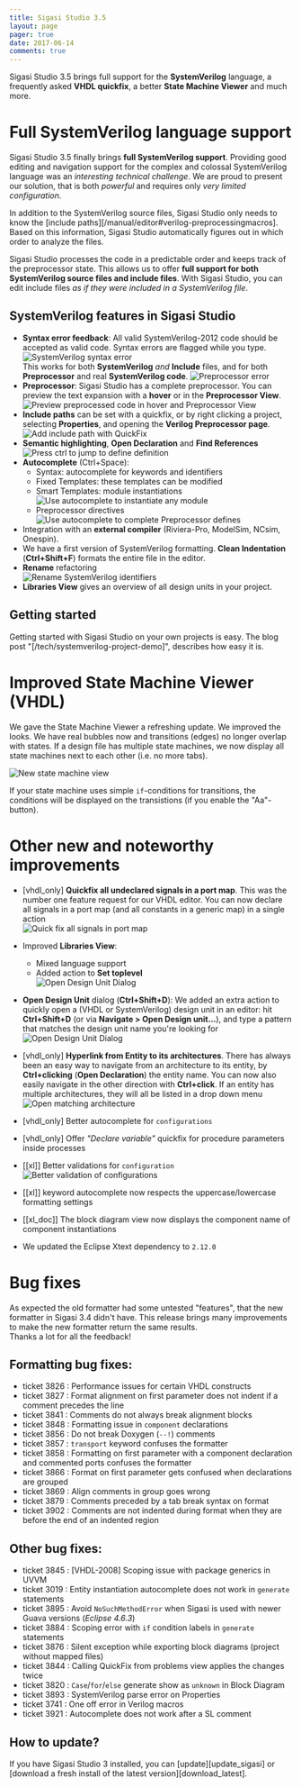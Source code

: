 ```yaml
---
title: Sigasi Studio 3.5
layout: page
pager: true
date: 2017-06-14
comments: true
---
```

Sigasi Studio 3.5 brings full support for the **SystemVerilog** language, a frequently asked **VHDL quickfix**, a better **State Machine Viewer** and much more.

# Full SystemVerilog language support

Sigasi Studio 3.5 finally brings **full SystemVerilog support**. Providing good editing and navigation support for the complex and colossal SystemVerilog language was an _interesting technical challenge_. We are proud to present our solution, that is both _powerful_ and requires only _very limited configuration_.

In addition to the SystemVerilog source files, Sigasi Studio only needs to know the [include paths][/manual/editor#verilog-preprocessingmacros]. Based on this information, Sigasi Studio automatically figures out in which order to analyze the files.

Sigasi Studio processes the code in a predictable order and keeps track of the preprocessor state. This allows us to offer **full support for both SystemVerilog source files and include files**. With Sigasi Studio, you can edit include files _as if they were included in a SystemVerilog file_. 

## SystemVerilog features in Sigasi Studio

* **Syntax error feedback**: All valid SystemVerilog-2012 code should be accepted as valid code. Syntax errors are flagged while you type.  
   ![SystemVerilog syntax error](3.5/systemverilog_syntax_error.png)  
   This works for both **SystemVerilog** _and_ **Include** files, and for both **Preprocessor** and real **SystemVerilog code**.
   ![Preprocessor error](3.5/preprocessor_error.png)
* **Preprocessor**: Sigasi Studio has a complete preprocessor. You can preview the text expansion with a **hover** or in the **Preprocessor View**.  
  ![Preview preprocessed code in hover and Preprocessor View](3.5/preprocessor_hover_view.png)
* **Include paths** can be set with a quickfix, or by right clicking a project, selecting **Properties**, and opening the **Verilog Preprocessor page**.
![Add include path with QuickFix](3.5/systemverilog_include_quickfix.png)
* **Semantic highlighting**, **Open Declaration** and **Find References**
   ![Press ctrl to jump to define definition](3.5/preprocessor_define_hyperlink.png)
* **Autocomplete** (Ctrl+Space):
    * Syntax: autocomplete for keywords and identifiers
    * Fixed Templates: these templates can be modified
    * Smart Templates: module instantiations
      ![Use autocomplete to instantiate any module](3.5/systemverilog_inst_autocomplete.png)
    * Preprocessor directives
      ![Use autocomplete to complete Preprocessor defines](3.5/preprocessor_define_autocomplete.png)
* Integration with an **external compiler** (Riviera-Pro, ModelSim, NCsim, Onespin).
* We have a first version of SystemVerilog formatting. **Clean Indentation** (**Ctrl+Shift+F**) formats the entire file in the editor.
* **Rename** refactoring  
  ![Rename SystemVerilog identifiers](3.5/systemverilog_rename.png)
* **Libraries View** gives an overview of all design units in your project.

## Getting started

Getting started with Sigasi Studio on your own projects is easy. The blog post "[/tech/systemverilog-project-demo]", describes how easy it is.

# Improved State Machine Viewer (VHDL)

We gave the State Machine Viewer a refreshing update. We improved the looks. We have real bubbles now and transitions (edges) no longer overlap with states.
If a design file has multiple state machines, we now display all state machines next to each other (i.e. no more tabs).

![New state machine view](3.5/new-statemachines.png)

If your state machine uses simple `if`-conditions for transitions, the conditions will be displayed on the transistions (if you enable the "Aa"-button).

# Other new and noteworthy improvements

* [vhdl_only] **Quickfix all undeclared signals in a port map**. This was the number one feature request for our VHDL editor. You can now declare all signals in a port map (and all constants in a generic map) in a single action  
![Quick fix all signals in port map](3.5/quick-fix-all-signals-in-port-map.png)

* Improved **Libraries View**:
    - Mixed language support
    - Added action to **Set toplevel**  
      ![Open Design Unit Dialog](3.5/libraries-view-set-toplevel.png)

* **Open Design Unit** dialog (**Ctrl+Shift+D**): We added an extra action to quickly open a (VHDL or SystemVerilog) design unit in an editor: hit **Ctrl+Shift+D** (or via **Navigate > Open Design unit...**), and type a pattern that matches the design unit name you're looking for  
![Open Design Unit Dialog](3.5/open-design-unit.png)

* [vhdl_only] **Hyperlink from Entity to its architectures**. There has always been an easy way to navigate from an architecture to its entity, by **Ctrl+clicking** (**Open Declaration**) the entity name. You can now also easily navigate in the other direction with **Ctrl+click**. If an entity has multiple architectures, they will all be listed in a drop down menu  
![Open matching architecture](3.5/open-matching-architecture.png)

* [vhdl_only] Better autocomplete for `configurations`
* [vhdl_only] Offer *"Declare variable"* quickfix for procedure parameters inside processes
*  \[[xl]] Better validations for `configuration`  
     ![Better validation of configurations](3.5/vhdl_configuration_error.png)
* \[[xl]] keyword autocomplete now respects the uppercase/lowercase formatting settings
* \[[xl_doc]] The block diagram view now displays the component name of component instantiations
* We updated the Eclipse Xtext dependency to `2.12.0`


# Bug fixes

As expected the old formatter had some untested "features", that the new formatter in Sigasi 3.4 didn't have.
This release brings many improvements to make the new formatter return the same results.  
Thanks a lot for all the feedback!

## Formatting bug fixes:

- ticket 3826 : Performance issues for certain VHDL constructs
- ticket 3827 : Format alignment on first parameter does not indent if a comment precedes the line
- ticket 3841 : Comments do not always break alignment blocks
- ticket 3848 : Formatting issue in `component` declarations
- ticket 3856 : Do not break Doxygen (`--!`) comments
- ticket 3857 : `transport` keyword confuses the formatter
- ticket 3858 : Formatting on first parameter with a component declaration and commented ports confuses the formatter
- ticket 3866 : Format on first parameter gets confused when declarations are grouped
- ticket 3869 : Align comments in group goes wrong
- ticket 3879 : Comments preceded by a tab break syntax on format
- ticket 3902 : Comments are not indented during format when they are before the end of an indented region

## Other bug fixes:

- ticket 3845 : \[VHDL-2008] Scoping issue with package generics in UVVM
- ticket 3019 : Entity instantiation autocomplete does not work in `generate` statements
- ticket 3895 : Avoid `NoSuchMethodError` when Sigasi is used with newer Guava versions (*Eclipse 4.6.3*)
- ticket 3884 : Scoping error with `if` condition labels in `generate` statements
- ticket 3876 : Silent exception while exporting block diagrams (project without mapped files)
- ticket 3844 : Calling QuickFix from problems view applies the changes twice
- ticket 3820 : `Case`/`for`/`else` generate show as `unknown` in Block Diagram
- ticket 3893 : SystemVerilog parse error on Properties
- ticket 3741 : One off error in Verilog macros
- ticket 3921 : Autocomplete does not work after a SL comment

## How to update?

If you have Sigasi Studio 3 installed, you can [update][update_sigasi] or [download a fresh install of the latest version][download_latest].
